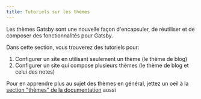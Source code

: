 ```yaml
---
title: Tutoriels sur les thèmes
---
```


Les thèmes Gatsby sont une nouvelle façon d'encapsuler, de réutiliser et de composer des fonctionnalités pour Gatsby.

Dans cette section, vous trouverez des tutoriels pour:

1. Configurer un site en utilisant seulement un thème (le thème de blog)
2. Configurer un site qui compose plusieurs thèmes (le thème de blog et celui des notes)

Pour en apprendre plus au sujet des thèmes en général, jettez un oeil à la [section "thèmes" de la documentation](/docs/themes) aussi

<GuideList slug={props.slug} />
